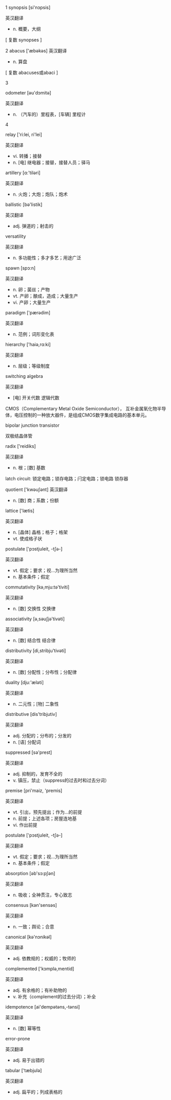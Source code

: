 1
synopsis      [si'nɔpsis]

英汉翻译

- n. 概要，大纲

[ 复数 synopses   ]

2
abacus      ['æbəkəs]
英汉翻译

- n. 算盘

[ 复数 abacuses或abaci   ]

3

odometer      [əu'dɔmitə]

英汉翻译

- n. （汽车的）里程表，[车辆] 里程计

4

relay      ['ri:lei, ri'lei]

英汉翻译

- vi. 转播；接替
- n. [电] 继电器；接替，接替人员；驿马

artillery      [ɑ:'tiləri]

英汉翻译

- n. 火炮；大炮；炮队；炮术

ballistic      [bə'listik]

英汉翻译

- adj. 弹道的；射击的

versatility

英汉翻译

- n. 多功能性；多才多艺；用途广泛

spawn      [spɔ:n]

英汉翻译

- n. 卵；菌丝；产物
- vt. 产卵；酿成，造成；大量生产
- vi. 产卵；大量生产

paradigm      ['pærədim]

英汉翻译

- n. 范例；词形变化表

hierarchy      ['haiə,rɑ:ki]

英汉翻译

- n. 层级；等级制度

switching algebra

英汉翻译

- [电] 开关代数 逻辑代数

CMOS（Complementary Metal Oxide Semiconductor），
互补金属氧化物半导体，电压控制的一种放大器件，是组成CMOS数字集成电路的基本单元。

bipolar junction transistor

双极结晶体管

radix      ['reidiks]

英汉翻译

- n. 根；[数] 基数

latch circuit: 锁定电路；锁存电路；闩定电路；锁电路 锁存器

quotient      ['kwəuʃənt]
英汉翻译

- n. [数] 商；系数；份额

lattice      ['lætis]

英汉翻译

- n. [晶体] 晶格；格子；格架
- vt. 使成格子状

postulate      ['pɔstjuleit, -tʃə-]

英汉翻译

- vt. 假定；要求；视…为理所当然
- n. 基本条件；假定

commutativity      [kə,mju:tə'tiviti]

英汉翻译

- n. [数] 交换性 交换律

associativity      [ə,səuʃjə'tivəti]

英汉翻译

- n. [数] 结合性 结合律

distributivity      [di,stribju'tivəti]

英汉翻译

- n. [数] 分配性；分布性；分配律

duality      [dju:'æləti]

英汉翻译

- n. 二元性；[物] 二象性

distributive      [dis'tribjutiv]

英汉翻译

- adj. 分配的；分布的；分发的
- n. [语] 分配词

suppressed      [sə'prest]

英汉翻译

- adj. 抑制的，发育不全的
- v. 镇压，禁止（suppress的过去时和过去分词）

premise      [pri'maiz, 'premis]

英汉翻译

- vt. 引出，预先提出；作为…的前提
- n. 前提；上述各项；房屋连地基
- vi. 作出前提

postulate      ['pɔstjuleit, -tʃə-]

英汉翻译

- vt. 假定；要求；视…为理所当然
- n. 基本条件；假定

absorption      [əb'sɔ:pʃən]

英汉翻译

- n. 吸收；全神贯注，专心致志

consensus      [kən'sensəs]

英汉翻译

- n. 一致；舆论；合意

canonical      [kə'nɔnikəl]

英汉翻译

- adj. 依教规的；权威的；牧师的

complemented      ['kɔmplə,mentid]

英汉翻译

- adj. 有余格的；有补助物的
- v. 补充（complement的过去分词）；补全

idempotence      [ai'dempətəns,-tənsi]

英汉翻译

- n. [数] 幂等性

error-prone

英汉翻译

- adj. 易于出错的

tabular      ['tæbjulə]

英汉翻译

- adj. 扁平的；列成表格的
